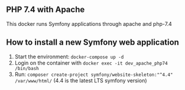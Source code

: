 ## PHP 7.4 with Apache
This docker runs Symfony applications through apache and php-7.4

## How to install a new Symfony web application

1. Start the environment: ```docker-compose up -d```
2. Login on the container with ```docker exec -it dev_apache_php74 /bin/bash```
3. Run: ```composer create-project symfony/website-skeleton:"^4.4" /var/www/html/``` (4.4 is the latest LTS symfony version)
